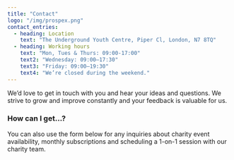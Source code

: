 ```yaml
---
title: "Contact"
logo: "/img/prospex.png"
contact_entries:
  - heading: Location
    text: "The Underground Youth Centre, Piper Cl, London, N7 8TQ"
  - heading: Working hours
    text: "Mon, Tues & Thurs: 09:00-17:00"
    text2: "Wednesday: 09:00–17:30"
    text3: "Friday: 09:00–19:30"
    text4: "We’re closed during the weekend."
---
```


We’d love to get in touch with you and hear your ideas and
questions. We strive to grow and improve constantly and your feedback
is valuable for us.

<h3 class="f4 b lh-title mb2">How can I get…?</h3>

You can also use the form below for any inquiries about charity event
availability, monthly subscriptions and scheduling a 1-on-1 session
with our charity team. 
